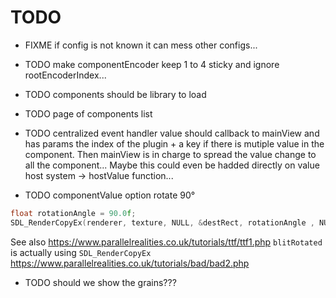 # TODO

- FIXME if config is not known it can mess other configs...

- TODO make componentEncoder keep 1 to 4 sticky and ignore rootEncoderIndex...

- TODO components should be library to load

- TODO page of components list

- TODO centralized event handler
  value should callback to mainView and has params the index of the plugin +  a key if there is mutiple value in the component. Then mainView is in charge to spread the value change to all the component... Maybe this could  even be hadded directly on value host system -> hostValue function...

- TODO componentValue option rotate 90°

```cpp
float rotationAngle = 90.0f;
SDL_RenderCopyEx(renderer, texture, NULL, &destRect, rotationAngle , NULL, SDL_FLIP_NONE);
```

See also https://www.parallelrealities.co.uk/tutorials/ttf/ttf1.php
`blitRotated` is actually using `SDL_RenderCopyEx` https://www.parallelrealities.co.uk/tutorials/bad/bad2.php

- TODO should we show the grains???